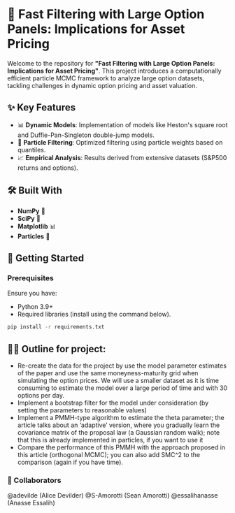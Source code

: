 # 🚀 Fast Filtering with Large Option Panels: Implications for Asset Pricing

Welcome to the repository for **"Fast Filtering with Large Option Panels: Implications for Asset Pricing"**. This project introduces a computationally efficient particle MCMC framework to analyze large option datasets, tackling challenges in dynamic option pricing and asset valuation.

## ✨ Key Features

- 📊 **Dynamic Models**: Implementation of models like Heston's square root and Duffie-Pan-Singleton double-jump models.
- 🔧 **Particle Filtering**: Optimized filtering using particle weights based on quantiles.
- 📈 **Empirical Analysis**: Results derived from extensive datasets (S&P500 returns and options).

## 🛠️ Built With

- **NumPy** 🧮
- **SciPy** 🔬
- **Matplotlib** 📊
- **Particles** 🎲

## 🚀 Getting Started

### Prerequisites

Ensure you have:

- Python 3.9+
- Required libraries (install using the command below).

```bash
pip install -r requirements.txt
```

## 🧑‍💻 Outline for project:
  - Re-create the data for the project by  use the model parameter estimates of the paper and use the same moneyness-maturity grid when simulating the option prices. We will use a smaller dataset as it is time consuming to estimate the model over a large period of time and with 30 options per day.
  - Implement a bootstrap filter for the model under consideration (by setting the parameters to reasonable values)
  - Implement a PMMH-type algorithm to estimate the theta parameter; the article talks about an ‘adaptive’ version, where you gradually learn the covariance matrix of the proposal law (a Gaussian random walk); note that this is already implemented in particles, if you want to use it
  - Compare the performance of this PMMH with the approach proposed in this article (orthogonal MCMC); you can also add SMC^2 to the comparison (again if you have time).

### 🤝 Collaborators
@adevilde (Alice Devilder)
@S-Amorotti (Sean Amorotti)
@essalihanasse (Anasse Essalih)